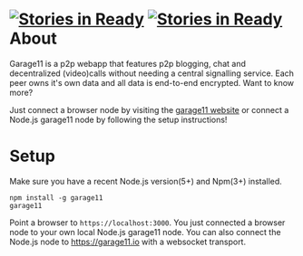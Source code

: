 [![Stories in Ready](https://badge.waffle.io/garage11/garage11.png?label=ready&title=Ready)](https://waffle.io/garage11/garage11)
[![Stories in Ready](https://badge.waffle.io/garage11/garage11.png?label=ready&title=Ready)](https://waffle.io/garage11/garage11)
About
=====
Garage11 is a p2p webapp that features p2p blogging, chat and decentralized
(video)calls without needing a central signalling service. Each peer owns it's
own data and all data is end-to-end encrypted. Want to know more?

Just connect a browser node by visiting the [garage11 website]((https://garage11.io))
or connect a Node.js garage11 node by following the setup instructions!


Setup
=====
Make sure you have a recent Node.js version(5+) and Npm(3+) installed.

```
npm install -g garage11
garage11
```

Point a browser to `https://localhost:3000`. You just connected a browser node
to your own local Node.js garage11 node. You can also connect the Node.js node
to https://garage11.io with a websocket transport.
